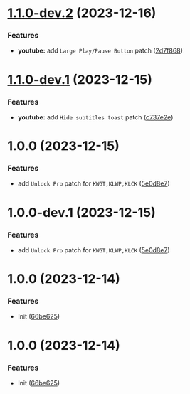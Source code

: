 # [1.1.0-dev.2](https://github.com/Aunali321/ReVancedExperiments/compare/v1.1.0-dev.1...v1.1.0-dev.2) (2023-12-16)


### Features

* **youtube:** add `Large Play/Pause Button` patch ([2d7f868](https://github.com/Aunali321/ReVancedExperiments/commit/2d7f8681c03764a549ad5bbccfe3caa94f63e30b))

# [1.1.0-dev.1](https://github.com/Aunali321/ReVancedExperiments/compare/v1.0.0...v1.1.0-dev.1) (2023-12-15)


### Features

* **youtube:** add `Hide subtitles toast` patch ([c737e2e](https://github.com/Aunali321/ReVancedExperiments/commit/c737e2e2c11377c86d47fa7deab2f27f850f2bd9))

# 1.0.0 (2023-12-15)


### Features

* add `Unlock Pro` patch for `KWGT,KLWP,KLCK` ([5e0d8e7](https://github.com/Aunali321/ReVancedExperiments/commit/5e0d8e70c8ad61f78137e4893747a651093f2a7f))

# 1.0.0-dev.1 (2023-12-15)


### Features

* add `Unlock Pro` patch for `KWGT,KLWP,KLCK` ([5e0d8e7](https://github.com/Aunali321/ReVancedExperiments/commit/5e0d8e70c8ad61f78137e4893747a651093f2a7f))

# 1.0.0 (2023-12-14)


### Features

* Init ([66be625](https://github.com/ReVanced/revanced-patches-template/commit/66be625f25ee2d678dac62a5bf4daa631284f8f6))

# 1.0.0 (2023-12-14)


### Features

* Init ([66be625](https://github.com/ReVanced/revanced-patches-template/commit/66be625f25ee2d678dac62a5bf4daa631284f8f6))
